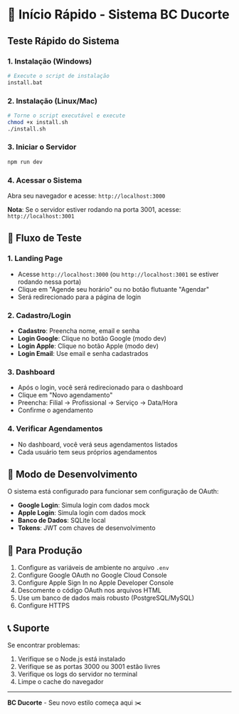 # 🚀 Início Rápido - Sistema BC Ducorte

## Teste Rápido do Sistema

### 1. Instalação (Windows)
```bash
# Execute o script de instalação
install.bat
```

### 2. Instalação (Linux/Mac)
```bash
# Torne o script executável e execute
chmod +x install.sh
./install.sh
```

### 3. Iniciar o Servidor
```bash
npm run dev
```

### 4. Acessar o Sistema
Abra seu navegador e acesse: `http://localhost:3000`

**Nota**: Se o servidor estiver rodando na porta 3001, acesse: `http://localhost:3001`

## 🎯 Fluxo de Teste

### 1. Landing Page
- Acesse `http://localhost:3000` (ou `http://localhost:3001` se estiver rodando nessa porta)
- Clique em "Agende seu horário" ou no botão flutuante "Agendar"
- Será redirecionado para a página de login

### 2. Cadastro/Login
- **Cadastro**: Preencha nome, email e senha
- **Login Google**: Clique no botão Google (modo dev)
- **Login Apple**: Clique no botão Apple (modo dev)
- **Login Email**: Use email e senha cadastrados

### 3. Dashboard
- Após o login, você será redirecionado para o dashboard
- Clique em "Novo agendamento"
- Preencha: Filial → Profissional → Serviço → Data/Hora
- Confirme o agendamento

### 4. Verificar Agendamentos
- No dashboard, você verá seus agendamentos listados
- Cada usuário tem seus próprios agendamentos

## 🔧 Modo de Desenvolvimento

O sistema está configurado para funcionar sem configuração de OAuth:

- **Google Login**: Simula login com dados mock
- **Apple Login**: Simula login com dados mock
- **Banco de Dados**: SQLite local
- **Tokens**: JWT com chaves de desenvolvimento

## 🚀 Para Produção

1. Configure as variáveis de ambiente no arquivo `.env`
2. Configure Google OAuth no Google Cloud Console
3. Configure Apple Sign In no Apple Developer Console
4. Descomente o código OAuth nos arquivos HTML
5. Use um banco de dados mais robusto (PostgreSQL/MySQL)
6. Configure HTTPS

## 📞 Suporte

Se encontrar problemas:
1. Verifique se o Node.js está instalado
2. Verifique se as portas 3000 ou 3001 estão livres
3. Verifique os logs do servidor no terminal
4. Limpe o cache do navegador

---

**BC Ducorte** - Seu novo estilo começa aqui ✂️
